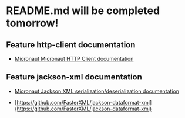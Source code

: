 # README.md will be completed tomorrow!

## Feature http-client documentation

- [Micronaut Micronaut HTTP Client documentation](https://docs.micronaut.io/latest/guide/index.html#httpClient)

## Feature jackson-xml documentation

- [Micronaut Jackson XML serialization/deserialization documentation](https://micronaut-projects.github.io/micronaut-jackson-xml/latest/guide/index.html)

- [https://github.com/FasterXML/jackson-dataformat-xml](https://github.com/FasterXML/jackson-dataformat-xml)

